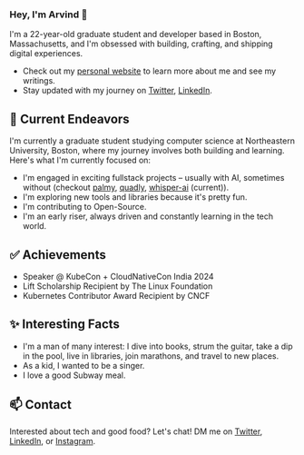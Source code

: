 <!-- OLD README: -->

<!-- 

<div align="center">
<div id="header" align="center">
  <img src="https://media.giphy.com/media/M9gbBd9nbDrOTu1Mqx/giphy.gif">
</div>

<div id="header" align="center">
  <a href="https://linkedin.com/in/arvindparekh" target="_blank">
    <img src="https://img.shields.io/badge/LinkedIn-blue?style=for-the-badge&logo=linkedin&logoColor=white" alt="LinkedIn Badge"/>
  </a>
  <!-- <a href="your-youtube-URL">
    <img src="https://img.shields.io/badge/YouTube-red?style=for-the-badge&logo=youtube&logoColor=white" alt="Youtube Badge"/>
  </a> ->
  <a href="https://twitter.com/ArvindParekh_21">
    <img src="https://img.shields.io/badge/Twitter-blue?style=for-the-badge&logo=twitter&logoColor=white" alt="Twitter Badge"/>
  </a>
</div>

<div id="badges" align="center">
  <img src="https://komarev.com/ghpvc/?username=ArvindParekh&style=flat-square&color=blue" alt=""/>
</div>


<h1> Hey there <img src="https://media.giphy.com/media/hvRJCLFzcasrR4ia7z/giphy.gif" height=50px width=50px>
</h1>
 </div>


<div align="center">
  <img src="https://media.giphy.com/media/dWesBcTLavkZuG35MI/giphy.gif" width="600" height="300"/>
</div>
  

---

### :man_technologist: About Me :
  
- 🎓 I'm a final year student at Adani Institute of Infrastruction Engineering pursing Information and Communication Technology.

- :seedling: I'm a Frontend Developer and Open-Source contributor.

- :zap: In my free time, I read tech articles, dive into books, strum the guitar, play sports, take a dive in the pool, join marathons and travel to new places.

- :mailbox: Best way to reach me is through my [Twitter](https://twitter.com/ArvindParekh_21) or [LinkedIn](https://linkedin.com/in/arvindparekh).
  
  

---

### :hammer_and_wrench: Languages and Tools :
  
<div>
  <!--<img src="https://github.com/devicons/devicon/blob/master/icons/java/java-original-wordmark.svg" title="Java" alt="Java" width="40" height="40"/>&nbsp;
  <img src="https://github.com/devicons/devicon/blob/master/icons/react/react-original-wordmark.svg" title="React" alt="React" width="40" height="40"/>&nbsp;
  <img src="https://github.com/devicons/devicon/blob/master/icons/spring/spring-original-wordmark.svg" title="Spring" alt="Spring" width="40" height="40"/>&nbsp;
  <img src="https://github.com/devicons/devicon/blob/master/icons/materialui/materialui-original.svg" title="Material UI" alt="Material UI" width="40" height="40"/>&nbsp;
  <img src="https://github.com/devicons/devicon/blob/master/icons/flutter/flutter-original.svg" title="Flutter" alt="Flutter" width="40" height="40"/>&nbsp;
  <img src="https://github.com/devicons/devicon/blob/master/icons/redux/redux-original.svg" title="Redux" alt="Redux " width="40" height="40"/>&nbsp; ->
  <img src="https://github.com/devicons/devicon/blob/master/icons/css3/css3-plain-wordmark.svg"  title="CSS3" alt="CSS" width="40" height="40"/>&nbsp;
  <img src="https://github.com/devicons/devicon/blob/master/icons/html5/html5-original.svg" title="HTML5" alt="HTML" width="40" height="40"/>&nbsp;
  <img src="https://github.com/devicons/devicon/blob/master/icons/javascript/javascript-original.svg" title="JavaScript" alt="JavaScript" width="40" height="40"/>&nbsp;
  <img src="https://github.com/devicons/devicon/blob/master/icons/firebase/firebase-plain-wordmark.svg" title="Firebase" alt="Firebase" width="40" height="40"/>&nbsp;
 <!-- <img src="https://github.com/devicons/devicon/blob/master/icons/gatsby/gatsby-original.svg" title="Gatsby"  alt="Gatsby" width="40" height="40"/>&nbsp; ->
  <img src="https://github.com/devicons/devicon/blob/master/icons/mysql/mysql-original-wordmark.svg" title="MySQL"  alt="MySQL" width="40" height="40"/>&nbsp;
  <!-- <img src="https://github.com/devicons/devicon/blob/master/icons/nodejs/nodejs-original-wordmark.svg" title="NodeJS" alt="NodeJS" width="40" height="40"/>&nbsp;
  <img src="https://github.com/devicons/devicon/blob/master/icons/amazonwebservices/amazonwebservices-plain-wordmark.svg" title="AWS" alt="AWS" width="40" height="40"/>&nbsp;
  <img src="https://github.com/devicons/devicon/blob/master/icons/git/git-original-wordmark.svg" title="Git" **alt="Git" width="40" height="40"/>->
  <img src="https://github.com/devicons/devicon/blob/master/icons/bootstrap/bootstrap-plain-wordmark.svg" title="Bootstrap" width="40" height="40"/>&nbsp;
  <img src="https://github.com/devicons/devicon/blob/master/icons/c/c-plain.svg" title="c" width="40" height="40"/>&nbsp;
  <img src="https://github.com/devicons/devicon/blob/master/icons/figma/figma-original.svg" title="Figma" width="40" height="40"/>&nbsp;
  <img src="https://github.com/devicons/devicon/blob/master/icons/git/git-plain-wordmark.svg" title="Git" width="40" height="40"/>&nbsp;
  <img src="https://github.com/devicons/devicon/blob/master/icons/github/github-original-wordmark.svg" title="Github" width="40" height="40"/>&nbsp;
  <img src="https://github.com/devicons/devicon/blob/master/icons/python/python-original.svg" title="Python" width="40" height="40"/>&nbsp;
  <img src="https://github.com/devicons/devicon/blob/master/icons/tailwindcss/tailwindcss-plain.svg" title="Tailwind CSS" width="40" height="40"/>&nbsp;


</div>

---

### :fire: My Stats :


[![GitHub Streak](http://github-readme-streak-stats.herokuapp.com?user=ArvindParekh&theme=synthwave&date_format=M%20j%5B%2C%20Y%5D&fire=DD2727)](https://git.io/streak-stats)


[![Top Langs](https://github-readme-stats.vercel.app/api/top-langs/?username=ArvindParekh&layout=compact&theme=vision-friendly-dark)](https://github.com/anuraghazra/github-readme-stats) -->


<!-- NEW README: -->
### Hey, I'm Arvind 👋 

<!-- Hi there text, with an animated wave: -->
<!-- <h1> Hey there, I'm Arvind <img src="https://media.giphy.com/media/hvRJCLFzcasrR4ia7z/giphy.gif" height=50px width=50px>
</h1> -->

<!-- Coding from home image: -->
<!-- <div id="header" align="center">
  <img src="https://media.giphy.com/media/M9gbBd9nbDrOTu1Mqx/giphy.gif">
</div> -->

I'm a 22-year-old graduate student and developer based in Boston, Massachusetts, and I'm obsessed with building, crafting, and shipping digital experiences. 

- Check out my [personal website](https://arvindparekh.tech) to learn more about me and see my writings.
- Stay updated with my journey on [Twitter](https://www.twitter.com/ArvindParekh_21), [LinkedIn](https://www.linkedin.com/in/arvindparekh).
<!-- - Check out my [personal changelog](https://changelog.arvindxyz.co). -->
<!-- - Explore my [blog](https://arvindparekh.hashnode.dev/) where I share insights and learnings. -->
<!-- - Explore my [VS Code Configuration](https://github.com/arvindparekh/vscode-settings) for development optimization. -->

## 🔭 Current Endeavors 

I'm currently a graduate student studying computer science at Northeastern University, Boston, where my journey involves both building and learning. 
Here's what I'm currently focused on:

- I'm engaged in exciting fullstack projects – usually with AI, sometimes without (checkout [palmy](https://github.com/ArvindParekh/palmy), [quadly](https://github.com/ArvindParekh/quadly), [whisper-ai](https://github.com/ArvindParekh/whisper-ai) (current)).
- I'm exploring new tools and libraries because it's pretty fun.
- I'm contributing to Open-Source.
- I'm an early riser, always driven and constantly learning in the tech world.

## ✅ Achievements

- Speaker @ KubeCon + CloudNativeCon India 2024
- Lift Scholarship Recipient by The Linux Foundation
- Kubernetes Contributor Award Recipient by CNCF

## ✨ Interesting Facts 

- I'm a man of many interest: I dive into books, strum the guitar, take a dip in the pool, live in libraries, join marathons, and travel to new places.
- As a kid, I wanted to be a singer.
- I love a good Subway meal.

## 📫 Contact

 Interested about tech and good food? Let's chat!
 DM me on [Twitter](https://www.twitter.com/ArvindParekh_21), [LinkedIn](https://www.linkedin.com/in/arvindparekh/), or [Instagram](https://www.instagram.com/arvind.zip/). 
 

